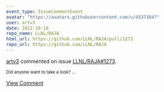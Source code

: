 ```yaml
---
event_type: IssueCommentEvent
avatar: "https://avatars.githubusercontent.com/u/4537104?"
user: artv3
date: 2022-10-18
repo_name: LLNL/RAJA
html_url: https://github.com/LLNL/RAJA/pull/1273
repo_url: https://github.com/LLNL/RAJA
---
```


<a href='https://github.com/artv3' target='_blank'>artv3</a> commented on issue <a href='https://github.com/LLNL/RAJA/pull/1273' target='_blank'>LLNL/RAJA#1273</a>.

<small>Did anyone want to take a look? ...</small>

<a href='https://github.com/LLNL/RAJA/pull/1273' target='_blank'>View Comment</a>